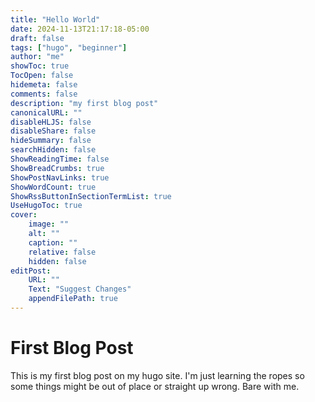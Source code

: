 ```yaml
---
title: "Hello World"
date: 2024-11-13T21:17:18-05:00
draft: false
tags: ["hugo", "beginner"]
author: "me"
showToc: true
TocOpen: false
hidemeta: false
comments: false
description: "my first blog post"
canonicalURL: ""
disableHLJS: false
disableShare: false
hideSummary: false
searchHidden: false
ShowReadingTime: false
ShowBreadCrumbs: true
ShowPostNavLinks: true
ShowWordCount: true
ShowRssButtonInSectionTermList: true
UseHugoToc: true
cover:
    image: ""
    alt: ""
    caption: ""
    relative: false
    hidden: false
editPost:
    URL: ""
    Text: "Suggest Changes"
    appendFilePath: true
---
```


# First Blog Post

This is my first blog post on my hugo site. I'm just learning the ropes so some things might be out of place or straight up wrong. Bare with me. 